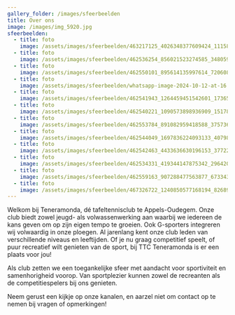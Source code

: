 ```yaml
---
gallery_folder: /images/sfeerbeelden
title: Over ons
image: /images/img_5920.jpg
sfeerbeelden:
  - title: foto
    image: /assets/images/sfeerbeelden/463217125_4026348377609424_1115888366068242411_n.jpg
  - title: foto
    image: /assets/images/sfeerbeelden/462536254_856021523274585_3480590754978759908_n.jpg
  - title: foto
    image: /assets/images/sfeerbeelden/462550101_895614135997614_7206083959592723579_n.jpg
  - title: foto
    image: /assets/images/sfeerbeelden/whatsapp-image-2024-10-12-at-16.16.15-1-.jpeg
  - title: foto
    image: /assets/images/sfeerbeelden/462541943_1264459451542601_1736594717483185787_n.jpg
  - title: foto
    image: /assets/images/sfeerbeelden/462540221_1090573898936909_151781282152213231_n.jpg
  - title: foto
    image: /assets/images/sfeerbeelden/462553784_891082959418588_3757364426643922390_n.jpg
  - title: foto
    image: /assets/images/sfeerbeelden/462544049_1697836224093133_4079854882090494644_n.jpg
  - title: foto
    image: /assets/images/sfeerbeelden/462542463_4433636630196153_3772223620171339613_n.jpg
  - title: foto
    image: /assets/images/sfeerbeelden/462534331_419344147875342_2964208947347767742_n.jpg
  - title: foto
    image: /assets/images/sfeerbeelden/462559163_907288477563877_6733439269488065327_n.jpg
  - title: foto
    image: /assets/images/sfeerbeelden/467326722_1240850577168194_8268903827743397607_n.jpg
---
```

Welkom bij Teneramonda, dé tafeltennisclub te Appels-Oudegem. Onze club biedt zowel jeugd- als volwassenwerking aan waarbij we iedereen de kans geven om op zijn eigen tempo te groeien. Ook G-sporters integreren wij volwaardig in onze ploegen. Al jarenlang kent onze club leden van verschillende niveaus en leeftijden. Of je nu graag competitief speelt, of puur recreatief wilt genieten van de sport, bij TTC Teneramonda is er een plaats voor jou!

Als club zetten we een toegankelijke sfeer met aandacht voor sportiviteit en samenhorigheid voorop. Van sportplezier kunnen zowel de recreanten als de competitiespelers bij ons genieten.

Neem gerust een kijkje op onze kanalen, en aarzel niet om contact op te nemen bij vragen of opmerkingen!
